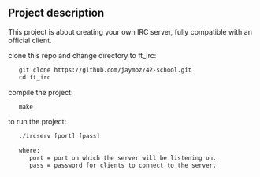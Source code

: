 ## Project description
This project is about creating your own IRC server, fully compatible with an official client.

clone this repo and change directory to ft_irc:
```html
   git clone https://github.com/jaymoz/42-school.git
   cd ft_irc
```
compile the project:
```html
   make
```
to run the project:
```html
   ./ircserv [port] [pass]
   
   where:
      port = port on which the server will be listening on.
      pass = password for clients to connect to the server.

```
